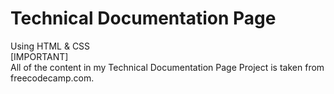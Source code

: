 # Technical Documentation Page

Using HTML & CSS <br>
[IMPORTANT]<br>
All of the content in my Technical Documentation Page Project is taken from freecodecamp.com. 

